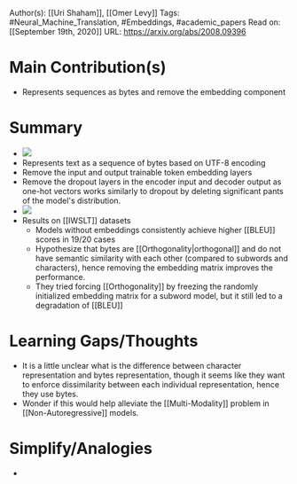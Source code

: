 Author(s): [[Uri Shaham]], [[Omer Levy]]
Tags: #Neural_Machine_Translation, #Embeddings, #academic_papers
Read on: [[September 19th, 2020]]
URL: https://arxiv.org/abs/2008.09396
# Main Contribution(s)
   - Represents sequences as bytes and remove the embedding component
# Summary
   - ![](https://firebasestorage.googleapis.com/v0/b/firescript-577a2.appspot.com/o/imgs%2Fapp%2FPaperReadings%2FikUU9S-ArH.png?alt=media&token=b0360e8c-432e-4fb4-98c1-d480d7d14ecd) 
- Represents text as a sequence of bytes based on UTF-8 encoding 
- Remove the input and output trainable token embedding layers
- Remove the dropout layers in the encoder input and decoder output as one-hot vectors works similarly to dropout by deleting significant pants of the model's distribution.
- ![](https://firebasestorage.googleapis.com/v0/b/firescript-577a2.appspot.com/o/imgs%2Fapp%2FPaperReadings%2FvQx4jV6Vkd.png?alt=media&token=daed29c7-15e5-4a0b-a327-fa262ea2f4a7)
- Results on [[IWSLT]] datasets
	- Models without embeddings consistently achieve higher [[BLEU]] scores in 19/20 cases
    - Hypothesize that bytes are [[Orthogonality|orthogonal]] and do not have semantic similarity with each other (compared to subwords and characters), hence removing the embedding matrix improves the performance.
    - They tried forcing [[Orthogonality]] by freezing the randomly initialized embedding matrix for a subword model, but it still led to a degradation of [[BLEU]]
# Learning Gaps/Thoughts
- It is a little unclear what is the difference between character representation and bytes representation, though it seems like they want to enforce dissimilarity between each individual representation, hence they use bytes.
- Wonder if this would help alleviate the [[Multi-Modality]] problem in [[Non-Autoregressive]] models.
# Simplify/Analogies
-
